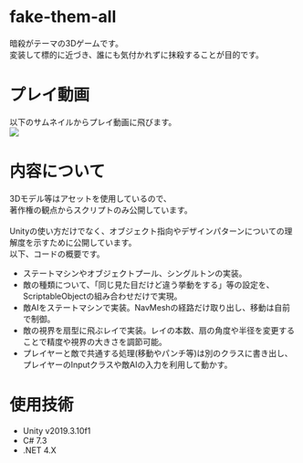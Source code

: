 # fake-them-all

暗殺がテーマの3Dゲームです。 <br>
変装して標的に近づき、誰にも気付かれずに抹殺することが目的です。 <br>

# プレイ動画
以下のサムネイルからプレイ動画に飛びます。<br>
[![](https://img.youtube.com/vi/dnfj7rQEJig/0.jpg)](https://www.youtube.com/watch?v=dnfj7rQEJig)

# 内容について

3Dモデル等はアセットを使用しているので、<br>
著作権の観点からスクリプトのみ公開しています。<br><br>
Unityの使い方だけでなく、オブジェクト指向やデザインパターンについての理解度を示すために公開しています。<br>
以下、コードの概要です。
- ステートマシンやオブジェクトプール、シングルトンの実装。
- 敵の種類について、「同じ見た目だけど違う挙動をする」等の設定を、ScriptableObjectの組み合わせだけで実現。
- 敵AIをステートマシンで実装。NavMeshの経路だけ取り出し、移動は自前で制御。
- 敵の視界を扇型に飛ぶレイで実装。レイの本数、扇の角度や半径を変更することで精度や視界の大きさを調節可能。
- プレイヤーと敵で共通する処理(移動やパンチ等)は別のクラスに書き出し、プレイヤーのInputクラスや敵AIの入力を利用して動かす。



# 使用技術
- Unity v2019.3.10f1
- C# 7.3
- .NET 4.X

